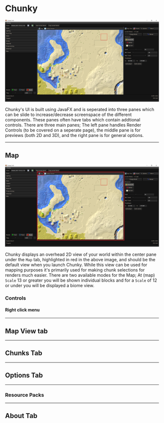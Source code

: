 # Chunky

![Overview](../img/user_interface/overview.png)

Chunky's UI is built using JavaFX and is seperated into three panes which can be slide to increase/decrease screenspace of the different components. These panes often have tabs which contain addtional controls. There are three main panes; The left pane handles Render Controls (to be covered on a seperate page), the middle pane is for previews (both 2D and 3D), and the right pane is for general options.

---

## Map

![Overview](../img/user_interface/map.png)

Chunky displays an overhead 2D view of your world within the center pane under the `Map` tab, highlighted in red in the above image, and should be the default view when you launch Chunky. While this view can be used for mapping purposes it's primarily used for making chunk selections for renders much easier. There are two available modes for the Map; At (map) `Scale` 13 or greater you will be shown individual blocks and for a `Scale` of 12 or under you will be displayed a biome view.

### Controls

#### Right click menu

---

## Map View tab

---

## Chunks Tab

---

## Options Tab

---

### Resource Packs

---

## About Tab


